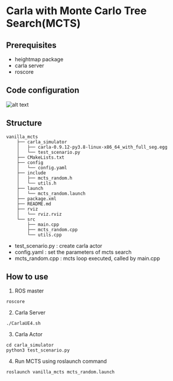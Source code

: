 # Carla with Monte Carlo Tree Search(MCTS)

## Prerequisites
- heightmap package
- carla server
- roscore

## Code configuration
![alt text](https://github.com/sckim33/Carla_with_MCTS/fig/1.png?raw=true)

## Structure
```
vanilla_mcts
    ├── carla_simulator
    │   ├── carla-0.9.12-py3.8-linux-x86_64_with_full_seg.egg
    │   └── test_scenario.py
    ├── CMakeLists.txt
    ├── config
    │   └── config.yaml
    ├── include
    │   ├── mcts_random.h
    │   └── utils.h
    ├── launch
    │   └── mcts_random.launch
    ├── package.xml
    ├── README.md
    ├── rviz
    │   └── rviz.rviz
    └── src
        ├── main.cpp
        ├── mcts_random.cpp
        └── utils.cpp
```
- test_scenario.py : create carla actor
- config.yaml : set the parameters of mcts search
- mcts_random.cpp : mcts loop executed, called by main.cpp

## How to use
1. ROS master
```
roscore
```
2. Carla Server
```
./CarlaUE4.sh
```
3. Carla Actor
```
cd carla_simulator
python3 test_scenario.py
```
4. Run MCTS using roslaunch command
```
roslaunch vanilla_mcts mcts_random.launch
```

